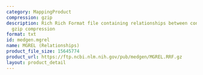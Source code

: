 ```yaml
---
category: MappingProduct
compression: gzip
description: Rich Rich Format file containing relationships between concepts with
  gzip compression
format: txt
id: medgen.mgrel
name: MGREL (Relationships)
product_file_size: 15645774
product_url: https://ftp.ncbi.nlm.nih.gov/pub/medgen/MGREL.RRF.gz
layout: product_detail
---
```

